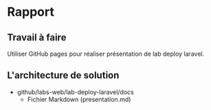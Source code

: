 # Rapport
## Travail à faire 
Utiliser GitHub pages pour réaliser présentation de lab deploy laravel.

## L'architecture de solution 
- github/labs-web/lab-deploy-laravel/docs
  - Fichier Markdown (presentation.md)
 